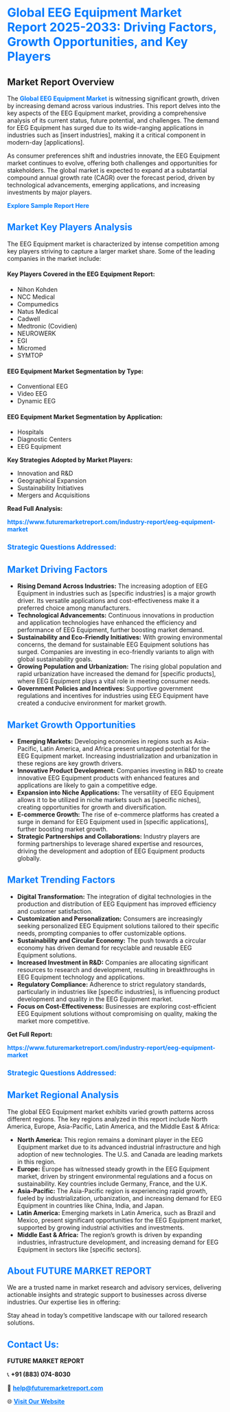 <h1 style="color: #007BFF;">Global EEG Equipment Market Report 2025-2033: Driving Factors, Growth Opportunities, and Key Players</h1>

<section id="overview">
<h2>Market Report Overview</h2>
<p>The <a href="https://www.futuremarketreport.com/industry-report/eeg-equipment-market" style="color: #007BFF; text-decoration: none;"><strong>Global EEG Equipment Market</strong></a> is witnessing significant growth, driven by increasing demand across various industries. This report delves into the key aspects of the EEG Equipment market, providing a comprehensive analysis of its current status, future potential, and challenges. The demand for EEG Equipment has surged due to its wide-ranging applications in industries such as [insert industries], making it a critical component in modern-day [applications].</p>
<p>As consumer preferences shift and industries innovate, the EEG Equipment market continues to evolve, offering both challenges and opportunities for stakeholders. The global market is expected to expand at a substantial compound annual growth rate (CAGR) over the forecast period, driven by technological advancements, emerging applications, and increasing investments by major players.</p>
</section>

<section id="overview">
<p><a href="https://www.futuremarketreport.com/request-sample/reportId=121860" style="color: #007BFF; text-decoration: none;"><strong>Explore Sample Report Here</strong></a></p>
</section>

<section id="key-players">
<h2 style="color: #007BFF;">Market Key Players Analysis</h2>
<p>The EEG Equipment market is characterized by intense competition among key players striving to capture a larger market share. Some of the leading companies in the market include:</p>
<h4>Key Players Covered in the EEG Equipment Report:</h4>
<ul><li>Nihon Kohden</li><li>NCC Medical</li><li>Compumedics</li><li>Natus Medical</li><li>Cadwell</li><li>Medtronic (Covidien)</li><li>NEUROWERK</li><li>EGI</li><li>Micromed</li><li>SYMTOP</li></ul>
<h4>EEG Equipment Market Segmentation by Type:</h4>
<ul><li>Conventional EEG</li><li>Video EEG</li><li>Dynamic EEG</li></ul>

<h4>EEG Equipment Market Segmentation by Application:</h4>
<ul><li>Hospitals</li><li>Diagnostic Centers</li><li>EEG Equipment</li></ul>
<p><strong>Key Strategies Adopted by Market Players:</strong></p>
<ul>
<li>Innovation and R&D</li>
<li>Geographical Expansion</li>
<li>Sustainability Initiatives</li>
<li>Mergers and Acquisitions</li>
</ul>
</section>

<section>
<p><strong>Read Full Analysis: </strong></p><a href="https://www.futuremarketreport.com/industry-report/eeg-equipment-market" style="color: #007BFF; text-decoration: none;"><strong>https://www.futuremarketreport.com/industry-report/eeg-equipment-market</strong></a>
<h3 style="color: #007BFF;">Strategic Questions Addressed:</h3>
</section>

<section id="driving-factors">
<h2 style="color: #007BFF;">Market Driving Factors</h2>
<ul>
<li><strong>Rising Demand Across Industries:</strong> The increasing adoption of EEG Equipment in industries such as [specific industries] is a major growth driver. Its versatile applications and cost-effectiveness make it a preferred choice among manufacturers.</li>
<li><strong>Technological Advancements:</strong> Continuous innovations in production and application technologies have enhanced the efficiency and performance of EEG Equipment, further boosting market demand.</li>
<li><strong>Sustainability and Eco-Friendly Initiatives:</strong> With growing environmental concerns, the demand for sustainable EEG Equipment solutions has surged. Companies are investing in eco-friendly variants to align with global sustainability goals.</li>
<li><strong>Growing Population and Urbanization:</strong> The rising global population and rapid urbanization have increased the demand for [specific products], where EEG Equipment plays a vital role in meeting consumer needs.</li>
<li><strong>Government Policies and Incentives:</strong> Supportive government regulations and incentives for industries using EEG Equipment have created a conducive environment for market growth.</li>
</ul>
</section>

<section id="growth-opportunities">
<h2 style="color: #007BFF;">Market Growth Opportunities</h2>
<ul>
<li><strong>Emerging Markets:</strong> Developing economies in regions such as Asia-Pacific, Latin America, and Africa present untapped potential for the EEG Equipment market. Increasing industrialization and urbanization in these regions are key growth drivers.</li>
<li><strong>Innovative Product Development:</strong> Companies investing in R&D to create innovative EEG Equipment products with enhanced features and applications are likely to gain a competitive edge.</li>
<li><strong>Expansion into Niche Applications:</strong> The versatility of EEG Equipment allows it to be utilized in niche markets such as [specific niches], creating opportunities for growth and diversification.</li>
<li><strong>E-commerce Growth:</strong> The rise of e-commerce platforms has created a surge in demand for EEG Equipment used in [specific applications], further boosting market growth.</li>
<li><strong>Strategic Partnerships and Collaborations:</strong> Industry players are forming partnerships to leverage shared expertise and resources, driving the development and adoption of EEG Equipment products globally.</li>
</ul>
</section>

<section id="trending-factors">
<h2 style="color: #007BFF;">Market Trending Factors</h2>
<ul>
<li><strong>Digital Transformation:</strong> The integration of digital technologies in the production and distribution of EEG Equipment has improved efficiency and customer satisfaction.</li>
<li><strong>Customization and Personalization:</strong> Consumers are increasingly seeking personalized EEG Equipment solutions tailored to their specific needs, prompting companies to offer customizable options.</li>
<li><strong>Sustainability and Circular Economy:</strong> The push towards a circular economy has driven demand for recyclable and reusable EEG Equipment solutions.</li>
<li><strong>Increased Investment in R&D:</strong> Companies are allocating significant resources to research and development, resulting in breakthroughs in EEG Equipment technology and applications.</li>
<li><strong>Regulatory Compliance:</strong> Adherence to strict regulatory standards, particularly in industries like [specific industries], is influencing product development and quality in the EEG Equipment market.</li>
<li><strong>Focus on Cost-Effectiveness:</strong> Businesses are exploring cost-efficient EEG Equipment solutions without compromising on quality, making the market more competitive.</li>
</ul>
</section>

<section>
<p><strong>Get Full Report: </strong></p><a href="https://www.futuremarketreport.com/industry-report/eeg-equipment-market" style="color: #007BFF; text-decoration: none;"><strong>https://www.futuremarketreport.com/industry-report/eeg-equipment-market</strong></a>
<h3 style="color: #007BFF;">Strategic Questions Addressed:</h3>
</section>


<section id="regional-analysis">
<h2 style="color: #007BFF;">Market Regional Analysis</h2>
<p>The global EEG Equipment market exhibits varied growth patterns across different regions. The key regions analyzed in this report include North America, Europe, Asia-Pacific, Latin America, and the Middle East & Africa:</p>
<ul>
<li><strong>North America:</strong> This region remains a dominant player in the EEG Equipment market due to its advanced industrial infrastructure and high adoption of new technologies. The U.S. and Canada are leading markets in this region.</li>
<li><strong>Europe:</strong> Europe has witnessed steady growth in the EEG Equipment market, driven by stringent environmental regulations and a focus on sustainability. Key countries include Germany, France, and the U.K.</li>
<li><strong>Asia-Pacific:</strong> The Asia-Pacific region is experiencing rapid growth, fueled by industrialization, urbanization, and increasing demand for EEG Equipment in countries like China, India, and Japan.</li>
<li><strong>Latin America:</strong> Emerging markets in Latin America, such as Brazil and Mexico, present significant opportunities for the EEG Equipment market, supported by growing industrial activities and investments.</li>
<li><strong>Middle East & Africa:</strong> The region’s growth is driven by expanding industries, infrastructure development, and increasing demand for EEG Equipment in sectors like [specific sectors].</li>
</ul>
</section>

<footer>
<h2 style="color: #007BFF;">About FUTURE MARKET REPORT</h2>
<p>We are a trusted name in market research and advisory services, delivering actionable insights and strategic support to businesses across diverse industries. Our expertise lies in offering:</p>

<p>Stay ahead in today’s competitive landscape with our tailored research solutions.</p>

<h2 style="color: #007BFF;">Contact Us:</h2>
<p><strong>FUTURE MARKET REPORT</strong></p>
<p>📞 <strong>+91 (883) 074-8030</strong></p>
<p>📧 <strong><a href="mailto:help@futuremarketreport.com" style="color: #007BFF;">help@futuremarketreport.com</a></strong></p>
<p>🌐 <strong><a href="https://www.futuremarketreport.com/" style="color: #007BFF;">Visit Our Website</a></strong></p>
</footer>